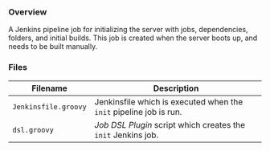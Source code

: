 ### Overview

A Jenkins pipeline job for initializing the server with jobs, dependencies, folders, and initial builds.  This job is 
created when the server boots up, and needs to be built manually.

### Files

| Filename                  | Description                                                                    |
|---------------------------|--------------------------------------------------------------------------------|
| `Jenkinsfile.groovy`      | Jenkinsfile which is executed when the `init` pipeline job is run.             |
| `dsl.groovy`              | *Job DSL Plugin* script which creates the `init` Jenkins job.                  |